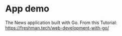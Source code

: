 # App demo

The News application built with Go. From this Tutorial:
https://freshman.tech/web-development-with-go/

